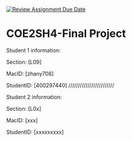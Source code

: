 [![Review Assignment Due Date](https://classroom.github.com/assets/deadline-readme-button-24ddc0f5d75046c5622901739e7c5dd533143b0c8e959d652212380cedb1ea36.svg)](https://classroom.github.com/a/gUachAgg)
# COE2SH4-Final Project

Student 1 information:

Section: [L09]

MacID: [zhany708]

StudentID: [400297440]
////////////////////////

Student 2 information:

Section: [L0x]

MacID: [xxx]

StudentID: [xxxxxxxxx]
